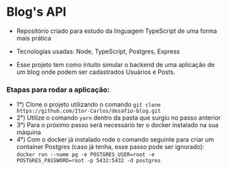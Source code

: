 # Blog's API

* Repositório criado para estudo da linguagem TypeScript de uma forma mais prática

* Tecnologias usadas: Node, TypeScript, Postgres, Express

* Esse projeto tem como intuito simular o backend de uma aplicação de um blog onde podem ser cadastrados Usuários e Posts.


### Etapas para rodar a aplicação:
* 1°) Clone o projeto utilizando o comando `git clone https://github.com/Itor-Carlos/desafio-blog.git`
* 2°) Utilize o comando `yarn` dentro da pasta que surgiu no passo anterior
* 3°) Para o próximo passo será necessário ter o docker instalado na sua máquina
* 4°) Com o docker já instalado rode o comando seguinte para criar um container Postgres (caso já tenha, esse passo pode ser ignorado): `docker run --name pg -e POSTGRES_USER=root -e POSTGRES_PASSWORD=root -p 5432:5432 -d postgres`
